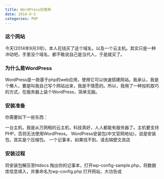 ```yaml
---
title: WordPress初使用
date: 2014-9-3
categories: PHP
---
```

### 这个网站

今天(2014年9月3号)，本人花钱买了这个域名，以及一个云主机。其实只是一种冲动吧，手里没个域名，都不敢说自己是当代人，于是就买了。

### 为什么是WordPress

WordPress是一款基于php的web应用，使用它可以快速搭建网站。我承认，我是个懒人，要是叫我自己写个网站出来，我是不情愿的。所以，我用了一种投机取巧的方式，在服务器上装个WordPress，简单无脑。

### 安装准备

你需要如下一些东西：

一台主机，我是从万网租的云主机，科技真好，人人都能有服务器了。主机要支持PHP，否则无法使用WordPress。
WordPress安装包(中文官网地址)，说是安装包，其实是个压缩包。
一个记事本，如果找不到，请去隔壁文具店
### 安装过程

将安装包解压至htdocs
掏出你的记事本，打开wp-config-sample.php，将数据库信息填入，并重命名为wp-config.php
打开网站，大功告成
